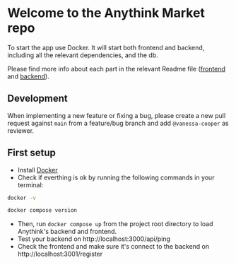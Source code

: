 # Welcome to the Anythink Market repo

To start the app use Docker. It will start both frontend and backend, including all the relevant dependencies, and the db.

Please find more info about each part in the relevant Readme file ([frontend](frontend/readme.md) and [backend](backend/README.md)).

## Development

When implementing a new feature or fixing a bug, please create a new pull request against `main` from a feature/bug branch and add `@vanessa-cooper` as reviewer.

## First setup

- Install [Docker](https://docs.docker.com/get-docker/)
- Check if everthing is ok by running the following commands in your terminal:
```bash
docker -v 

docker compose version
```
- Then, run ```docker compose up``` from the project root directory to load Anythink's backend and frontend.
- Test your backend on http://localhost:3000/api/ping
- Check the frontend and make sure it's connect to the backend on http://localhost:3001/register
